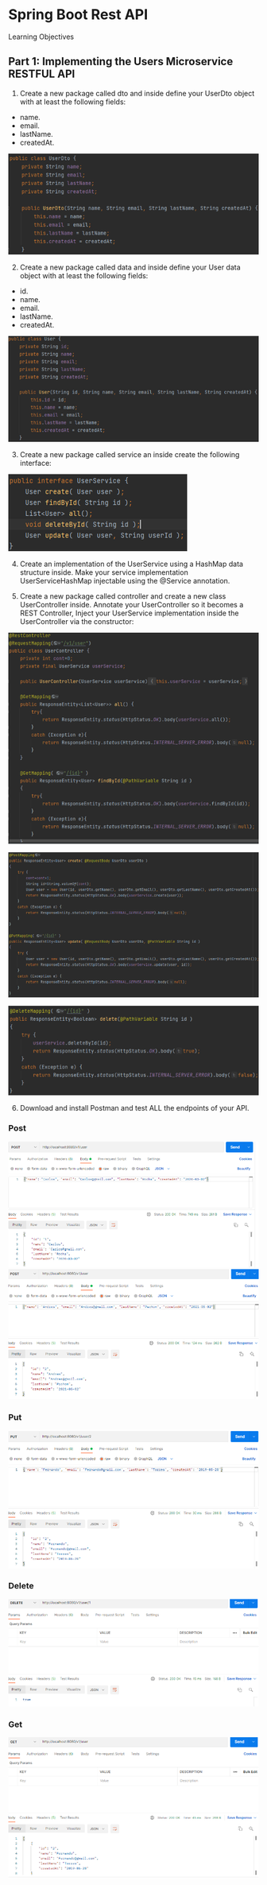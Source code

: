 # Spring Boot Rest API
Learning Objectives

## Part 1: Implementing the Users Microservice RESTFUL API

1. Create a new package called dto and inside define your UserDto object with at least the following fields:

- name.
- email.
- lastName.
- createdAt.

![](img/UserDto.PNG)

2. Create a new package called data and inside define your User data object with at least the following fields:
- id.
- name.
- email.
- lastName.
- createdAt.

![](img/User.PNG)

3. Create a new package called service an inside create the following interface:

![](img/UserService.PNG)

4. Create an implementation of the UserService using a HashMap data structure inside.
Make your service implementation UserServiceHashMap injectable using the @Service annotation.

5. Create a new package called controller and create a new class UserController inside.
Annotate your UserController so it becomes a REST Controller, Inject your UserService implementation inside the UserController via the constructor:

![](img/Controller1.PNG)

![](img/Controller2.PNG)

![](img/Controller3.PNG)

6. Download and install Postman and test ALL the endpoints of your API.

### Post

![](img/Creando.PNG)
![](img/Creando2.PNG)

### Put

![](img/Actualizando.PNG)

### Delete

![](img/Eliminando.PNG)

### Get

![](img/Todos.PNG)
